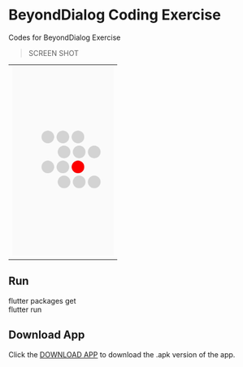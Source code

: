 # BeyondDialog Coding Exercise

Codes for BeyondDialog Exercise

>SCREEN SHOT

<div style="text-align: center"><table><tr>
  <td style="text-align: center">
  <img src="./screenshot/screenshot.jpg" width="200"/>
</td>
  

 
</tr></table></div>

## Run
flutter packages get <br>
flutter run

## Download App

Click the [DOWNLOAD APP](https://github.com/saeedbello/beyond_dialog_exercise/raw/master/app-release.apk) to download the .apk version of the app.


